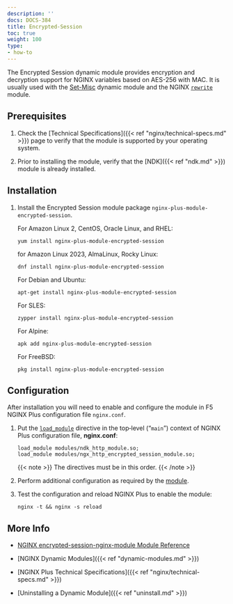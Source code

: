 ```yaml
---
description: ''
docs: DOCS-384
title: Encrypted-Session
toc: true
weight: 100
type:
- how-to
---
```


The Encrypted Session dynamic module provides encryption and decryption support for NGINX variables based on AES-256 with MAC. It is usually used with the [Set-Misc](https://docs.nginx.com/nginx/admin-guide/dynamic-modules/set-misc/) dynamic module and the NGINX [`rewrite`](https://nginx.org/en/docs/http/ngx_http_rewrite_module.html) module.

## Prerequisites

1. Check the [Technical Specifications]({{< ref "nginx/technical-specs.md" >}}) page to verify that the module is supported by your operating system.

2. Prior to installing the module, verify that the [NDK]({{< ref "ndk.md" >}}) module is already installed.

## Installation

1. Install the Encrypted Session module package `nginx-plus-module-encrypted-session`.

   For Amazon Linux 2, CentOS, Oracle Linux, and RHEL:

   ```shell
   yum install nginx-plus-module-encrypted-session
   ```

   for Amazon Linux 2023, AlmaLinux, Rocky Linux:

   ```shell
   dnf install nginx-plus-module-encrypted-session
   ```

   For Debian and Ubuntu:

   ```shell
   apt-get install nginx-plus-module-encrypted-session
   ```

   For SLES:

   ```shell
   zypper install nginx-plus-module-encrypted-session
   ```

   For Alpine:

   ```shell
   apk add nginx-plus-module-encrypted-session
   ```

   For FreeBSD:

   ```shell
   pkg install nginx-plus-module-encrypted-session
   ```

## Configuration

After installation you will need to enable and configure the module in F5 NGINX Plus configuration file `nginx.conf`.

1. Put the [`load_module`](https://nginx.org/en/docs/ngx_core_module.html#load_module) directive in the top‑level (“`main`”) context of NGINX Plus configuration file, **nginx.conf**:

   ```nginx
   load_module modules/ndk_http_module.so;
   load_module modules/ngx_http_encrypted_session_module.so;
   ```

   {{< note >}} The directives must be in this order. {{< /note >}}

2. Perform additional configuration as required by the [module](https://github.com/openresty/encrypted-session-nginx-module).

3. Test the configuration and reload NGINX Plus to enable the module:

   ```shell
   nginx -t && nginx -s reload
   ```

## More Info

- [NGINX encrypted-session-nginx-module Module Reference](https://github.com/openresty/encrypted-session-nginx-module)

- [NGINX Dynamic Modules]({{< ref "dynamic-modules.md" >}})

- [NGINX Plus Technical Specifications]({{< ref "nginx/technical-specs.md" >}})

- [Uninstalling a Dynamic Module]({{< ref "uninstall.md" >}})
